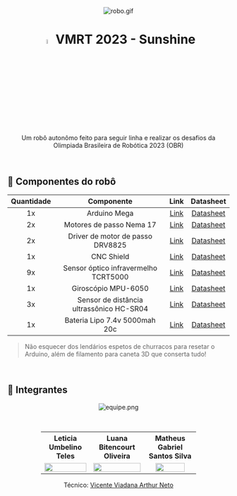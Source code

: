 <p align="center">
  <img src="" alt="robo.gif" width="">
</p>

<h1 align="center">
  <img src="https://github.com/Matheus-Gabriel07/VRMT-OBR-2023/blob/master/Assets/Images/VMRT.png" alt="vmrtlogo" width="5%">
  VMRT 2023 - Sunshine
</h1>

<p align="center">
  Um robô autonômo feito para seguir linha e realizar os desafios da Olimpiada Brasileira de Robótica 2023 (OBR)
</p>
<br>

## 🤖 Componentes do robô

| Quantidade | Componente | Link | Datasheet |
| :---: | :---: | :---: | :---: |
| 1x | Arduino Mega | [Link](https://store.arduino.cc/products/arduino-mega-2560-rev3) | [Datasheet](https://ww1.microchip.com/downloads/en/devicedoc/atmel-2549-8-bit-avr-microcontroller-atmega640-1280-1281-2560-2561_datasheet.pdf) |
| 2x | Motores de passo Nema 17 | [Link](https://www.filipeflop.com/produto/motor-de-passo-nema-17-17a-40mm-para-cnc/) | [Datasheet](https://www.filipeflop.com/img/files/download/7MS72%20-%2042HS40-1704-13A.pdf) |
| 2x | Driver de motor de passo DRV8825 | [Link](https://www.makerhero.com/produto/driver-motor-de-passo-drv8825/) | [Datasheet](https://www.pololu.com/file/0J450/a4988_DMOS_microstepping_driver_with_translator.pdf) |
| 1x | CNC Shield | [Link](https://www.filipeflop.com/produto/cnc-shield-v3-para-arduino-impressora-3d/) | [Datasheet](https://www.makerstore.com.au/wp-content/uploads/filebase/publications/CNC-Shield-Guide-v1.0.pdf) |
| 9x | Sensor óptico infravermelho TCRT5000 | [Link](https://www.baudaeletronica.com.br/sensor-optico-tcrt5000.html) | [Datasheet](https://www.vishay.com/docs/83760/tcrt5000.pdf) |
| 1x | Giroscópio MPU-6050 | [Link](https://www.filipeflop.com/produto/acelerometro-e-giroscopio-3-eixos-6-dof-mpu-6050/) | [Datasheet](https://invensense.tdk.com/wp-content/uploads/2015/02/MPU-6000-Datasheet1.pdf) |
| 3x | Sensor de distância ultrassônico HC-SR04 | [Link](https://www.filipeflop.com/produto/sensor-de-distancia-ultrassonico-hc-sr04/) | [Datasheet](https://cdn.sparkfun.com/datasheets/Sensors/Proximity/HCSR04.pdf) |
| 1x | Bateria Lipo 7.4v 5000mah 20c | [Link](https://produto.mercadolivre.com.br/MLB-1200407025-bateria-lipo-74v-5000mah-20c-hardcase-pack-14079-_JM#position=24&search_layout=stack&type=item&tracking_id=8f9ae57d-d160-4e3b-922e-8f94a6116836) | [Datasheet](https://produto.mercadolivre.com.br/MLB-1200407025-bateria-lipo-74v-5000mah-20c-hardcase-pack-14079-_JM#position=24&search_layout=stack&type=item&tracking_id=8f9ae57d-d160-4e3b-922e-8f94a6116836) |

> Não esquecer dos lendários espetos de churracos para resetar o Arduino, além de filamento para caneta 3D que conserta tudo!

<br>

## 👥 Integrantes

<p align="center">
  <img src="" alt="equipe.png" width="">
</p>
<br>

<div align="center">
  <table style="width:70%">
      <tr align="center">
          <th><strong>Leticia Umbelino Teles</strong></th>
          <th><strong>Luana Bitencourt Oliveira</strong></th>
          <th><strong>Matheus Gabriel Santos Silva</strong></th>
      </tr>
      <tr align="center">
          <td>
              <a href="https://www.instagram.com/lleticia_teless">
                  <img width="100%" src="https://instagram.fcgh7-1.fna.fbcdn.net/v/t51.2885-19/319798801_5690169134403205_4036267644059401987_n.jpg?stp=dst-jpg_s320x320&_nc_ht=instagram.fcgh7-1.fna.fbcdn.net&_nc_cat=101&_nc_ohc=HdRBfPdaShgAX8tkPtw&edm=AOQ1c0wBAAAA&ccb=7-5&oh=00_AfDU1Rh1U1N6WS9-Crc6Yjy7DKQr-XJCKoFs5Il82pNV_Q&oe=6493B5E6&_nc_sid=f70a57">
              </a>
          </td>
          <td>
              <a href="https://www.instagram.com/luolibit">
                  <img width="100%" src="https://instagram.fcgh7-1.fna.fbcdn.net/v/t51.2885-19/340805304_256984953418458_6895936064979503976_n.jpg?stp=dst-jpg_s320x320&_nc_ht=instagram.fcgh7-1.fna.fbcdn.net&_nc_cat=106&_nc_ohc=EO9MC10TVaUAX-ntyTo&edm=AOQ1c0wBAAAA&ccb=7-5&oh=00_AfDR-ZKWU022spQwwWnO6IqbNTZn3jT87KJt9BbeQqFiwQ&oe=6491FF66&_nc_sid=f70a57">
              </a>
          </td>
          <td>
              <a href="https://github.com/Matheus-Gabriel07">
                  <img width="80%" src="https://avatars.githubusercontent.com/u/125685533?s=400&u=908cca16cba9c881da34bf07076eade59416d90a&v=4">
              </a>
          </td>
      </tr>
  </table>
</div>

<p align="center">
  Técnico: <a href="https://github.com/vicenteartur">Vicente Viadana Arthur Neto</a>
</p>
